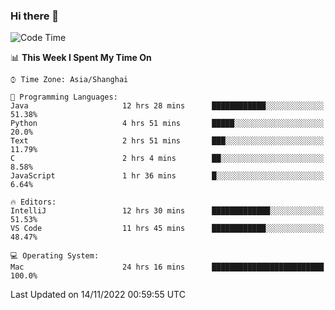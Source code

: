 ### Hi there 👋


<!--START_SECTION:waka-->
![Code Time](http://img.shields.io/badge/Code%20Time-906%20hrs%206%20mins-blue)

📊 **This Week I Spent My Time On** 

```text
⌚︎ Time Zone: Asia/Shanghai

💬 Programming Languages: 
Java                     12 hrs 28 mins      ████████████░░░░░░░░░░░░░   51.38% 
Python                   4 hrs 51 mins       █████░░░░░░░░░░░░░░░░░░░░   20.0% 
Text                     2 hrs 51 mins       ███░░░░░░░░░░░░░░░░░░░░░░   11.79% 
C                        2 hrs 4 mins        ██░░░░░░░░░░░░░░░░░░░░░░░   8.58% 
JavaScript               1 hr 36 mins        █░░░░░░░░░░░░░░░░░░░░░░░░   6.64%

🔥 Editors: 
IntelliJ                 12 hrs 30 mins      █████████████░░░░░░░░░░░░   51.53% 
VS Code                  11 hrs 45 mins      ████████████░░░░░░░░░░░░░   48.47%

💻 Operating System: 
Mac                      24 hrs 16 mins      █████████████████████████   100.0%

```


 Last Updated on 14/11/2022 00:59:55 UTC
<!--END_SECTION:waka-->

<!--
**SillyPasty/SillyPasty** is a ✨ _special_ ✨ repository because its `README.md` (this file) appears on your GitHub profile.

Here are some ideas to get you started:

- 🔭 I’m currently working on ...
- 🌱 I’m currently learning ...
- 👯 I’m looking to collaborate on ...
- 🤔 I’m looking for help with ...
- 💬 Ask me about ...
- 📫 How to reach me: ...
- 😄 Pronouns: ...
- ⚡ Fun fact: ...
-->


